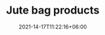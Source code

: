 ---
title: "Jute bag products"
date: 2021-14-17T11:22:16+06:00
draft: false
description : "this is a products page"
---